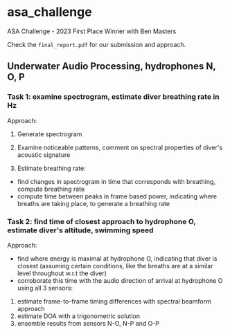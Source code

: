 # asa_challenge
ASA Challenge - 2023 First Place Winner with Ben Masters

Check the `final_report.pdf` for our submission and approach.


## Underwater Audio Processing, hydrophones N, O, P


### Task 1: examine spectrogram, estimate diver breathing rate in Hz

Approach:
1) Generate spectrogram
2) Examine noticeable patterns, comment on spectral properties of diver's acoustic signature

3) Estimate breathing rate:
- find changes in spectrogram in time that corresponds with breathing, compute breathing rate
- compute time between peaks in frame based power, indicating where breaths are taking place, to generate a breathing rate


### Task 2: find time of closest approach to hydrophone O, estimate diver's altitude, swimming speed

Approach:
- find where energy is maximal at hydrophone O, indicating that diver is closest (assuming certain conditions, like the breaths are at a similar level throughout w.r.t the diver)
- corroborate this time with the audio direction of arrival at hydrophone O using all 3 sensors:

1) estimate frame-to-frame timing differences with spectral beamform approach
2) estimate DOA with a trigonometric solution
3) ensemble results from sensors N-O, N-P and O-P
